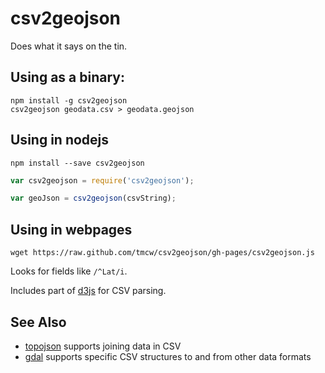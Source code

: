 # csv2geojson

Does what it says on the tin.

## Using as a binary:

    npm install -g csv2geojson
    csv2geojson geodata.csv > geodata.geojson

## Using in nodejs

    npm install --save csv2geojson

```js
var csv2geojson = require('csv2geojson');

var geoJson = csv2geojson(csvString);
```

## Using in webpages

    wget https://raw.github.com/tmcw/csv2geojson/gh-pages/csv2geojson.js

Looks for fields like `/^Lat/i`.

Includes part of [d3js](http://d3js.org/) for CSV parsing.

## See Also

* [topojson](https://github.com/mbostock/topojson/) supports joining data in CSV
* [gdal](http://www.gdal.org/) supports specific CSV structures to and from other data formats
